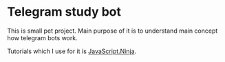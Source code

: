 # Telegram study bot

This is small pet project. Main purpose of it is to understand main concept how telegram bots work.

Tutorials which I use for it is [JavaScript.Ninja](https://www.youtube.com/watch?v=GrA24zGOAPQ&t=954s).
 
